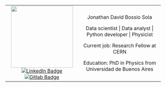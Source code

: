 
 <table class="tab">
  <tr>
    <td class="first">
      <div id="header" align="center">
        <img src="https://media.giphy.com/media/qgQUggAC3Pfv687qPC/giphy.gif" width="200"/>
      </div>
      <div id="badges" align="center">
        <a href="your-linkedin-URL">
          <img src="https://img.shields.io/badge/LinkedIn-blue?logo=linkedin&logoColor=white&style=for-the-badge" alt="LinkedIn Badge"/>
        </a>
        <a href="https://gitlab.cern.ch/jbossios">
          <img src="https://img.shields.io/badge/Gitlab-white?style=for-the-badge&logo=gitlab&logoColor=white" alt="Gitlab Badge"/>
       </a>  
      </div>
    </td>
    <td class="second">
      <div style="text-align: center">
        <p>Jonathan David Bossio Sola</p>
        <p>Data scientist | Data analyst | Python developer | Physicist</p>
        <p>Current job: Research Fellow at CERN</p>
        <p>Education: PhD in Physics from Universidad de Buenos Aires</p>
        </center>
      </div>
    </td>
  </tr>
</table> 

<!--
**jbossios/jbossios** is a ✨ _special_ ✨ repository because its `README.md` (this file) appears on your GitHub profile.

Here are some ideas to get you started:

- 🔭 I’m currently working on ...
- 🌱 I’m currently learning ...
- 👯 I’m looking to collaborate on ...
- 🤔 I’m looking for help with ...
- 💬 Ask me about ...
- 📫 How to reach me: ...
- 😄 Pronouns: ...
- ⚡ Fun fact: ...
-->
